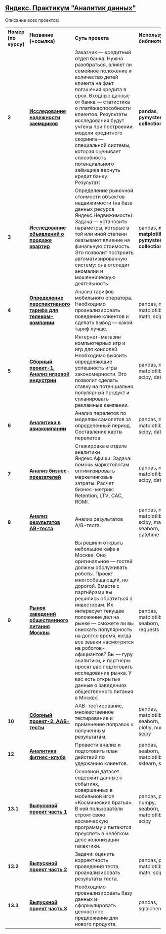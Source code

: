 ## <a href="https://praktikum.yandex.ru/data-analyst/" target="_blank"><b>Яндекс. Практикум "Аналитик данных"</b></a>


Описание всех проектов:

<table>
<tr>
<td><b>Номер (по курсу)</b></td>
<td><b>Название (+ссылка)</b></td>
<td><b>Суть проекта</b></td>
<td><b>Используемые библиотеки</b></td>
<tr>
<td><b>2</b></td>
<td><a href="https://github.com/Light987/Yandex.Practicum/blob/main/Исследование%20надёжности%20заёмщиков.ipynb" target="_blank"><b>Исследование надежности заемщиков</b></a></td>
<td>Заказчик — кредитный отдел банка. Нужно разобраться, влияет ли семейное положение и количество детей клиента на факт погашения кредита в срок. Входные данные от банка — статистика о платёжеспособности клиентов.
Результаты исследования будут учтены при построении модели кредитного скоринга — специальной системы, которая оценивает способность потенциального заёмщика вернуть кредит банку. <br>Результат:</td>
<td><b>pandas</b>, <b>pymystem3</b>, <b>collections</b></td>
<tr>
<td> <b>3</b></td>
<td><a href="https://github.com/Light987/Yandex.Practicum/blob/main/Исследование%20объявлений%20о%20продаже%20квартир.ipynb" target="_blank"><b>Исследование объявлений о продаже квартир</b></a></td>
<td>Определение рыночной стоимости объектов недвижимости (на базе данных ресурса Яндекс.Недвижимость). Задача — установить параметры, которые в той или иной степени оказывают влиение на финальную стоимость. Это позволит построить автоматизированную систему: она отследит аномалии и мошенническую деятельность. </td>
<td>pandas, <b>numpy</b>, <b>matplotlib</b>, <b>pymystem3</b>, <b>collections</b></td>
<tr>
<td> <b>4</b></td>
<td><a href="https://github.com/Light987/Yandex.Practicum/blob/main/Определение%20перспективного%20тарифа%20для%20телеком%20компании.ipynb" target="_blank"><b>Определение перспективного тарифа для телеком-компании</b></a></td>
<td>Анализ тарифов мобильного оператора. Необходимо проанализировать поведение клиентов и сделать вывод — какой тариф лучше.</td>
<td>pandas, numpy, matplotlib, math, scipy</td>
<tr>
<td> <b>5</b></td>
<td><a href="https://github.com/Light987/Yandex.Practicum/blob/main/Выявить%20определяющие%20успешность%20игры%20закономерности.ipynb" target="_blank"><b>Сборный проект-1. Анализ игровой индустрии</b></td>
<td>Интернет-магазин компьютерных игр и игр для консолей. Необходимо выявить определяющие успешность игры закономерности. Это позволит сделать ставку на потенциально популярный продукт и спланировать рекламные кампании.</td>
<td>pandas, numpy, matplotlib, scipy, datetime</td>
<tr>
<td> <b>6</b></td>
<td><a href="https://github.com/Light987/Yandex.Practicum/blob/main/Анализ%20данных%20в%20авиакомпании.ipynb" target="_blank"><b>Аналитика в авиакомпании</b></a></td>
<td>Анализ перелетов по моделям самолетов за определенный период. Составление карты перелетов</td>
<td>pandas, numpy, matplotlib, scipy, datetime</td>
<tr>
<td> <b>7</b></td>
<td><a href="https://github.com/Light987/Yandex.Practicum/blob/main/Выявить%20невыгодные%20источники%20трафика%20и%20перераспределить%20бюджет.ipynb" target="_blank"><b>Анализ бизнес-показателей</b></a></td>
<td>Стажировка в отделе аналитики Яндекс.Афиши. Задача: помочь маркетологам оптимизировать маркетинговые затраты.
Расчет бизнес-метрик: Retention, LTV, CAC, ROMI.
<td>pandas, numpy, matplotlib, scipy, datetime</td>
<tr>
<td> <b>8</b></td>
<td><a href="https://github.com/Light987/Yandex.Practicum/blob/main/Приоритизация%20гипотез.ipynb" target="_blank"><b>Анализ результатов AB-теста</b></a></td>
<td>Анализ результатов A/B-теста.</td>
<td>pandas, numpy, matplotlib, scipy, math, seaborn, datetime</td>
<tr>
<td> <b>9</b></td>
<td><a href="https://github.com/Light987/Yandex.Practicum/blob/main/Рынок%20заведений%20общественного%20питания%20Москвы.ipynb" target="_blank"><b>Рынок заведений общественного питания Москвы</b></a></td>
<td>Вы решили открыть небольшое кафе в Москве. Оно оригинальное — гостей должны обслуживать роботы. Проект многообещающий, но дорогой. Вместе с партнёрами вы решились обратиться к инвесторам. Их интересует текущее положение дел на рынке — сможете ли вы снискать популярность на долгое время, когда все зеваки насмотрятся на роботов-официантов?
Вы — гуру аналитики, и партнёры просят вас подготовить исследование рынка. У вас есть открытые данные о заведениях общественного питания в Москве.</td>
<td>pandas, matplotlib, seaborn, requests</td>
<tr>
<td><b>10</b></td>
<td><a href="https://github.com/Light987/Yandex.Practicum/blob/main/Мобильное%20приложение%20по%20продаже%20продуктов.ipynb" target="_blank"><b>Сборный проект-2. ААВ-тесты</b></a></td>
<td>ААВ-тестирование, множественное тестирование и применение поправок к полученным результатам. </td>
<td>pandas, matplotlib, seaborn, math, plotly, numpy, scipy</td>
<tr>
<td><b>12</b></td>
<td><a href="https://github.com/Light987/Yandex.Practicum/blob/main/Прогноз%20оттока%20клиентов.ipynb" target="_blank"><b>Аналитика фитнес-клуба</b></a></td>
<td>Провести анализ и подготовить план действий по удержанию клиентов.</td>
<td>pandas, seaborn, matplotlib, sklearn, scipy</td>
<tr>
<td><b>13.1</b></td>
<td><a href="https://github.com/Light987/Yandex.Practicum/blob/main/Игры%20—%20Анализ%20рекламных%20источников.ipynb" target="_blank"><b>Выпускной проект часть 1</b></a></td>
<td>Основной датасет содержит данные о событиях, совершенных в мобильной игре «Космические братья». В ней пользователи строят свою космическую программу и пытаются преуспеть в нелёгком деле колонизации галактики.</td>
<td>pandas, plotly, numpy, seaborn, matplotlib, scipy</td>
<tr>
<td><b>13.2</b></td>
<td><a href="https://github.com/Light987/Yandex.Practicum/blob/main/Анализ%20AB%20теста.ipynb" target="_blank"><b>Выпускной проект часть 2</b></a></td>
<td>Задачи: оценить корректность проведения теста, проанализировать результаты теста.</td>
<td>pandas, plotly, matplotlib, math, scipy</td>
<tr>
<td><b>13.3</b></td>
<td><a href="https://github.com/Light987/Yandex.Practicum/blob/main/Проект%20по%20SQL.ipynb" target="_blank"><b>Выпускной проект часть 3</b></a></td>
<td>Необходимо проанализировать базу данных и сформулировать ценностное предложение для нового продукта.</td>
<td>pandas, sqlalchemy</td>
</table>
<br/><br/>
